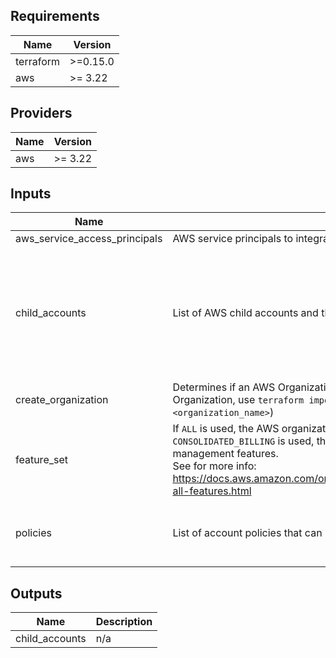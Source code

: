 ## Requirements

| Name | Version |
|------|---------|
| terraform | >=0.15.0 |
| aws | >= 3.22 |

## Providers

| Name | Version |
|------|---------|
| aws | >= 3.22 |

## Inputs

| Name | Description | Type | Default | Required |
|------|-------------|------|---------|:--------:|
| aws\_service\_access\_principals | AWS service principals to integrate into AWS organization | `list(string)` | `[]` | no |
| child\_accounts | List of AWS child accounts and their respective configurations | <pre>list(object({<br>    name                       = string<br>    email                      = string<br>    role_name                  = optional(string)<br>    parent_id                  = optional(string)<br>    policies                   = optional(list(string))<br>    tags                       = optional(map(string))<br>    iam_user_access_to_billing = optional(bool)<br>  }))</pre> | `[]` | no |
| create\_organization | Determines if an AWS Organization should be created (to import pre-existing Organization, use `terraform import aws_organizations_organization.this <organization_name>`) | `bool` | `true` | no |
| feature\_set | If `ALL` is used, the AWS organization will integrate all AWS management features. If <br>`CONSOLIDATED_BILLING` is used, the AWS organization will integrate basic AWS management features.<br>See for more info: https://docs.aws.amazon.com/organizations/latest/userguide/orgs_manage_org_support-all-features.html | `string` | `"ALL"` | no |
| policies | List of account policies that can be attached to child accounts | <pre>list(object({<br>    name    = string<br>    content = string<br>  }))</pre> | `[]` | no |

## Outputs

| Name | Description |
|------|-------------|
| child\_accounts | n/a |
